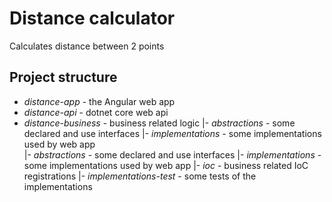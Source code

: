 # Distance calculator
Calculates distance between 2 points

## Project structure
* *distance-app* - the Angular web app
* *distance-api* - dotnet core web api
* *distance-business* - business related logic
|- *abstractions* - some declared and use interfaces
|- *implementations* - some implementations used by web app  
|- *abstractions* - some declared and use interfaces
|- *implementations* - some implementations used by web app
|- *ioc* - business related IoC registrations
|- *implementations-test* - some tests of the implementations
